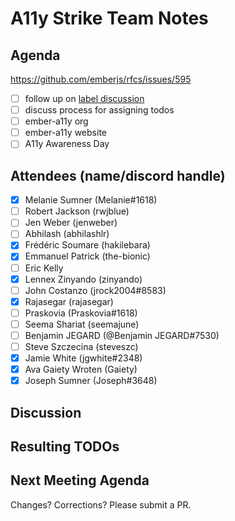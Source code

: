 # A11y Strike Team Notes

## Agenda
https://github.com/emberjs/rfcs/issues/595
- [ ] follow up on [label discussion](https://github.com/ember-a11y/core-notes/blob/ember-a11y/ember-a11y/2020-03/march-25.md)
- [ ] discuss process for assigning todos
- [ ] ember-a11y org
- [ ] ember-a11y website
- [ ] A11y Awareness Day

## Attendees (name/discord handle)

- [x] Melanie Sumner (Melanie#1618)
- [ ] Robert Jackson	(rwjblue)
- [ ] Jen Weber	(jenweber)
- [ ] Abhilash (abhilashlr)
- [x] Frédéric Soumare	(hakilebara)
- [x] Emmanuel Patrick	(the-bionic)
- [ ] Eric Kelly
- [x] Lennex Zinyando	(zinyando)
- [ ] John Costanzo	(jrock2004#8583)
- [x] Rajasegar	(rajasegar)
- [ ] Praskovia	(Praskovia#1618)
- [ ] Seema Shariat	(seemajune)
- [ ] Benjamin JEGARD	(@Benjamin JEGARD#7530) 
- [ ] Steve Szczecina	(steveszc)
- [x] Jamie White	(jgwhite#2348)
- [x] Ava Gaiety Wroten (Gaiety) 
- [x] Joseph Sumner	(Joseph#3648)

## Discussion


## Resulting TODOs


## Next Meeting Agenda




Changes? Corrections? Please submit a PR. 
